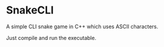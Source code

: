 # SnakeCLI
A simple CLI snake game in C++ which uses ASCII characters. 

Just compile and run the executable.
